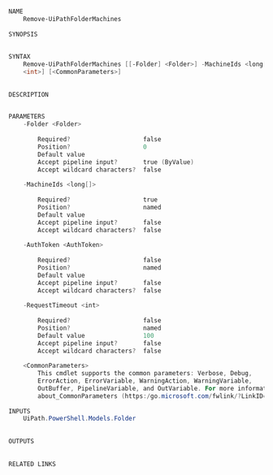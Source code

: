 ﻿```PowerShell

NAME
    Remove-UiPathFolderMachines
    
SYNOPSIS
    
    
SYNTAX
    Remove-UiPathFolderMachines [[-Folder] <Folder>] -MachineIds <long[]> [-AuthToken <AuthToken>] [-RequestTimeout 
    <int>] [<CommonParameters>]
    
    
DESCRIPTION
    

PARAMETERS
    -Folder <Folder>
        
        Required?                    false
        Position?                    0
        Default value                
        Accept pipeline input?       true (ByValue)
        Accept wildcard characters?  false
        
    -MachineIds <long[]>
        
        Required?                    true
        Position?                    named
        Default value                
        Accept pipeline input?       false
        Accept wildcard characters?  false
        
    -AuthToken <AuthToken>
        
        Required?                    false
        Position?                    named
        Default value                
        Accept pipeline input?       false
        Accept wildcard characters?  false
        
    -RequestTimeout <int>
        
        Required?                    false
        Position?                    named
        Default value                100
        Accept pipeline input?       false
        Accept wildcard characters?  false
        
    <CommonParameters>
        This cmdlet supports the common parameters: Verbose, Debug,
        ErrorAction, ErrorVariable, WarningAction, WarningVariable,
        OutBuffer, PipelineVariable, and OutVariable. For more information, see 
        about_CommonParameters (https:/go.microsoft.com/fwlink/?LinkID=113216). 
    
INPUTS
    UiPath.PowerShell.Models.Folder
    
    
OUTPUTS
    
    
RELATED LINKS



```
